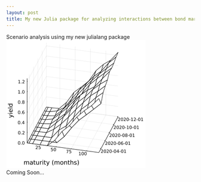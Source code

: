 ```yaml
---
layout: post
title: My new Julia package for analyzing interactions between bond markets and the macroeconomy
---
```


Scenario analysis using my new julialang package <br>
![yields](https://github.com/econPreference/econPreference.github.io/blob/master/images/res_yield.png)<br>
Coming Soon...
